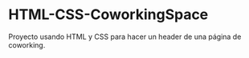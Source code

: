 # HTML-CSS-CoworkingSpace
Proyecto usando HTML y CSS para hacer un header de una página de coworking.

